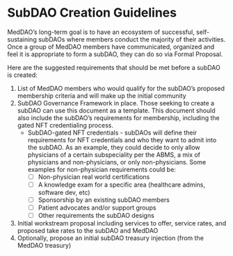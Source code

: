 # SubDAO Creation Guidelines

MedDAO’s long-term goal is to have an ecosystem of successful, self-sustaining subDAOs where members conduct the majority of their activities. Once a group of MedDAO members have communicated, organized and feel it is appropriate to form a subDAO, they can do so via Formal Proposal.&#x20;

Here are the suggested requirements that should be met before a subDAO is created:

1. List of MedDAO members who would qualify for the subDAO’s proposed membership criteria and will make up the initial community
2. SubDAO Governance Framework in place. Those seeking to create a subDAO can use this document as a template. This document should also include the subDAO’s requirements for membership, including the gated NFT credentialing process.
   * SubDAO-gated NFT credentials - subDAOs will define their requirements for NFT credentials and who they want to admit into the subDAO. As an example, they could decide to only allow physicians of a certain subspeciality per the ABMS, a mix of physicians and non-physicians, or only non-physicians. Some examples for non-physician requirements could be:
     * [ ] Non-physician real world certifications
     * [ ] A knowledge exam for a specific area (healthcare admins, software dev, etc)
     * [ ] Sponsorship by an existing subDAO members
     * [ ] Patient advocates and/or support groups
     * [ ] Other requirements the subDAO designs
3. Initial workstream proposal including services to offer, service rates, and proposed take rates to the subDAO and MedDAO
4. Optionally, propose an initial subDAO treasury injection (from the MedDAO treasury)
